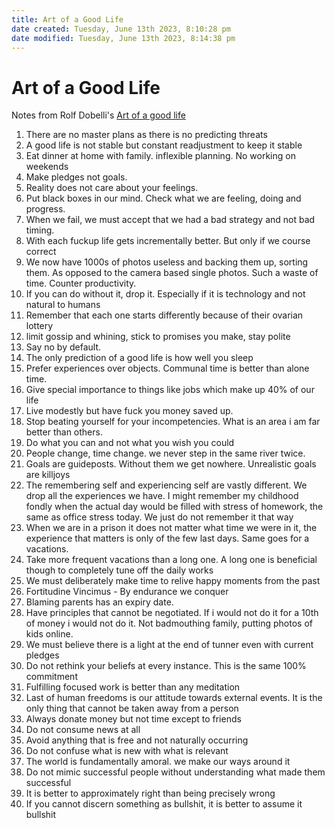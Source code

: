 ```yaml
---
title: Art of a Good Life
date created: Tuesday, June 13th 2023, 8:10:28 pm
date modified: Tuesday, June 13th 2023, 8:14:38 pm
---
```


# Art of a Good Life

Notes from Rolf Dobelli's [Art of a good life](https://www.goodreads.com/book/show/36340275-the-art-of-the-good-life)

1. There are no master plans as there is no predicting threats
2. A good life is not stable but constant readjustment to keep it stable
3. Eat dinner at home with family. inflexible planning. No working on weekends
4. Make pledges not goals.
5. Reality does not care about your feelings.
6. Put black boxes in our mind. Check what we are feeling, doing and progress.
7. When we fail, we must accept that we had a bad strategy and not bad timing.
8. With each fuckup life gets incrementally better. But only if we course correct
9. We now have 1000s of photos useless and backing them up, sorting them. As opposed to the camera based single photos. Such a waste of time. Counter productivity.
10. If you can do without it, drop it. Especially if it is technology and not natural to humans
11. Remember that each one starts differently because of their ovarian lottery
12. limit gossip and whining, stick to promises you make, stay polite
13. Say no by default.
14. The only prediction of a good life is how well you sleep
15. Prefer experiences over objects. Communal time is better than alone time.
16. Give special importance to things like jobs which make up 40% of our life
17. Live modestly but have fuck you money saved up.
18. Stop beating yourself for your incompetencies. What is an area i am far better than others.
19. Do what you can and not what you wish you could
20. People change, time change. we never step in the same river twice.
21. Goals are guideposts. Without them we get nowhere. Unrealistic goals are killjoys
22. The remembering self and experiencing self are vastly different. We drop all the experiences we have. I might remember my childhood fondly when the actual day would be filled with stress of homework, the same as office stress today. We just do not remember it that way
23. When we are in a prison it does not matter what time we were in it, the experience that matters is only of the few last days. Same goes for a vacations.
24. Take more frequent vacations than a long one. A long one is beneficial though to completely tune off the daily works
25. We must deliberately make time to relive happy moments from the past
26. Fortitudine Vincimus - By endurance we conquer
27. Blaming parents has an expiry date.
28. Have principles that cannot be negotiated. If i would not do it for a 10th of money i would not do it. Not badmouthing family, putting photos of kids online.
29. We must believe there is a light at the end of tunner even with current pledges
30. Do not rethink your beliefs at every instance. This is the same 100% commitment
31. Fulfilling focused work is better than any meditation
32. Last of human freedoms is our attitude towards external events. It is the only thing that cannot be taken away from a person
33. Always donate money but not time except to friends
34. Do not consume news at all
35. Avoid anything that is free and not naturally occurring
36. Do not confuse what is new with what is relevant
37. The world is fundamentally amoral. we make our ways around it
38. Do not mimic successful people without understanding what made them successful
39. It is better to approximately right than being precisely wrong
40. If you cannot discern something as bullshit, it is better to assume it bullshit
